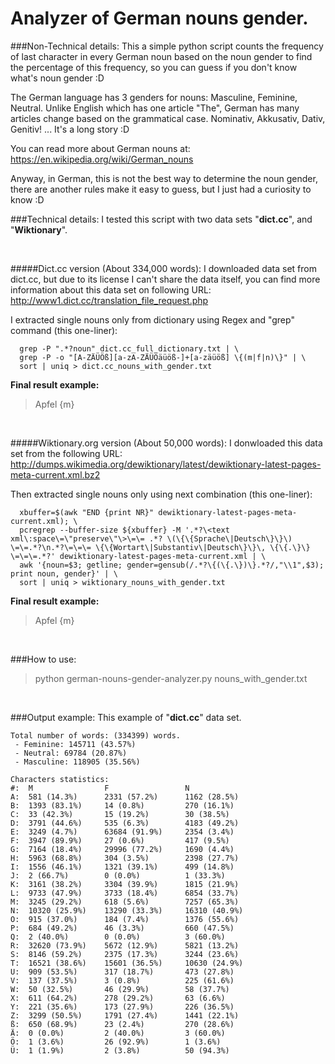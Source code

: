 Analyzer of German nouns gender.
==================

###Non-Technical details:
This a simple python script counts the frequency of last character in every German noun based on the noun gender to find the percentage of this frequency, so you can guess if you don't know what's noun gender :D

The German language has 3 genders for nouns: Masculine, Feminine, Neutral. Unlike English which has one article "The", German has many articles change based on the grammatical case.
Nominativ, Akkusativ, Dativ, Genitiv! ... It's a long story :D

You can read more about German nouns at:<br>
https://en.wikipedia.org/wiki/German_nouns
 
Anyway, in German, this is not the best way to determine the noun gender, there are another rules make it easy to guess, but I just had a curiosity to know :D

###Technical details:
I tested this script with two data sets "**dict.cc**", and "**Wiktionary**".

<br>

#####Dict.cc version (About 334,000 words):
I downloaded data set from dict.cc, but due to its license I can't share the data itself,
you can find more information about this data set on following URL:
  http://www1.dict.cc/translation_file_request.php

I extracted single nouns only from dictionary using Regex and "grep" command (this one-liner):
```
  grep -P ".*?noun" dict.cc_full_dictionary.txt | \
  grep -P -o "[A-ZÄÜÖß][a-zA-ZÄÜÖäüöß-]+[a-zäüöß] \{(m|f|n)\}" | \
  sort | uniq > dict.cc_nouns_with_gender.txt
```
**Final result example:**
> Apfel {m}

<br>

#####Wiktionary.org version (About 50,000 words):
I donwloaded this data set from the following URL:<br>
http://dumps.wikimedia.org/dewiktionary/latest/dewiktionary-latest-pages-meta-current.xml.bz2

Then extracted single nouns only using next combination (this one-liner):
```
  xbuffer=$(awk "END {print NR}" dewiktionary-latest-pages-meta-current.xml); \
  pcregrep --buffer-size ${xbuffer} -M '.*?\<text xml\:space\=\"preserve\"\>\=\= .*? \(\{\{Sprache\|Deutsch\}\}\) \=\=.*?\n.*?\=\=\= \{\{Wortart\|Substantiv\|Deutsch\}\}\, \{\{.\}\} \=\=\=.*?' dewiktionary-latest-pages-meta-current.xml | \
  awk '{noun=$3; getline; gender=gensub(/.*?\{(\{.\})\}.*?/,"\\1",$3); print noun, gender}' | \
  sort | uniq > wiktionary_nouns_with_gender.txt
```
**Final result example:**
> Apfel {m}

<br>

###How to use:
  > python german-nouns-gender-analyzer.py nouns_with_gender.txt

<br>

###Output example:
This example of "**dict.cc**" data set.

```
Total number of words: (334399) words.
 - Feminine: 145711 (43.57%)
 - Neutral: 69784 (20.87%)
 - Masculine: 118905 (35.56%)

Characters statistics:
#:  M                F                 N
A:  581 (14.3%)      2331 (57.2%)      1162 (28.5%)
B:  1393 (83.1%)     14 (0.8%)         270 (16.1%)
C:  33 (42.3%)       15 (19.2%)        30 (38.5%)
D:  3791 (44.6%)     535 (6.3%)        4183 (49.2%)
E:  3249 (4.7%)      63684 (91.9%)     2354 (3.4%)
F:  3947 (89.9%)     27 (0.6%)         417 (9.5%)
G:  7164 (18.4%)     29996 (77.2%)     1690 (4.4%)
H:  5963 (68.8%)     304 (3.5%)        2398 (27.7%)
I:  1556 (46.1%)     1321 (39.1%)      499 (14.8%)
J:  2 (66.7%)        0 (0.0%)          1 (33.3%)
K:  3161 (38.2%)     3304 (39.9%)      1815 (21.9%)
L:  9733 (47.9%)     3733 (18.4%)      6854 (33.7%)
M:  3245 (29.2%)     618 (5.6%)        7257 (65.3%)
N:  10320 (25.9%)    13290 (33.3%)     16310 (40.9%)
O:  915 (37.0%)      184 (7.4%)        1376 (55.6%)
P:  684 (49.2%)      46 (3.3%)         660 (47.5%)
Q:  2 (40.0%)        0 (0.0%)          3 (60.0%)
R:  32620 (73.9%)    5672 (12.9%)      5821 (13.2%)
S:  8146 (59.2%)     2375 (17.3%)      3244 (23.6%)
T:  16521 (38.6%)    15601 (36.5%)     10630 (24.9%)
U:  909 (53.5%)      317 (18.7%)       473 (27.8%)
V:  137 (37.5%)      3 (0.8%)          225 (61.6%)
W:  50 (32.5%)       46 (29.9%)        58 (37.7%)
X:  611 (64.2%)      278 (29.2%)       63 (6.6%)
Y:  221 (35.6%)      173 (27.9%)       226 (36.5%)
Z:  3299 (50.5%)     1791 (27.4%)      1441 (22.1%)
ß:  650 (68.9%)      23 (2.4%)         270 (28.6%)
Ä:  0 (0.0%)         2 (40.0%)         3 (60.0%)
Ö:  1 (3.6%)         26 (92.9%)        1 (3.6%)
Ü:  1 (1.9%)         2 (3.8%)          50 (94.3%)
```
